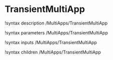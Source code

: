 <!-- MOOSE Documentation Stub: Remove this when content is added. -->

# TransientMultiApp

!syntax description /MultiApps/TransientMultiApp

!syntax parameters /MultiApps/TransientMultiApp

!syntax inputs /MultiApps/TransientMultiApp

!syntax children /MultiApps/TransientMultiApp
